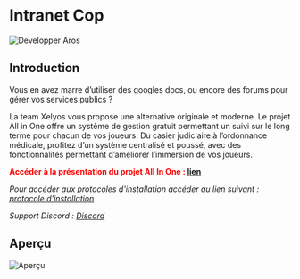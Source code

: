 # Intranet Cop

![Developper Aros](http://images.xelyos.fr/md_status/developper/Aros.png)

## Introduction
Vous en avez marre d’utiliser des googles docs, ou encore des forums pour gérer vos services
publics ?

La team Xelyos vous propose une alternative originale et moderne.
Le projet All in One offre un système de gestion gratuit permettant un suivi sur le long terme
pour chacun de vos joueurs. Du casier judiciaire à l’ordonnance médicale, profitez d’un
système centralisé et poussé, avec des fonctionnalités permettant d’améliorer l’immersion de
vos joueurs.


**<span style="color:red">Accéder à la présentation du projet All In One : </span><a href="https://xelyos.fr/wiki" target="_blank">lien</a>**

_Pour accéder aux protocoles d'installation accéder au lien suivant : [protocole d'installation](https://wiki.xelyos.fr/books/installation-projet-all-in-one)_

_Support Discord : [Discord](https://xelyos.fr/discord)_

## Aperçu
![Aperçu](http://images.xelyos.fr/git/all-in-one/apercu-intranet-cop.png)
